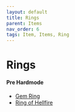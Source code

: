 ```yaml
---
layout: default
title: Rings
parent: Items
nav_order: 6
tags: Item, Items, Ring
---
```


# Rings

#### Pre Hardmode
- [Gem Ring](https://koekmeneer.github.io/SupernovaMod/docs/items/rings/gem_ring)
- [Ring of Hellfire](https://koekmeneer.github.io/SupernovaMod/docs/items/rings/ring_of_hellfire)